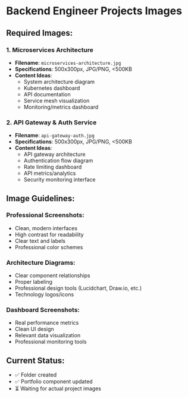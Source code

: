 # Backend Engineer Projects Images

## Required Images:

### 1. **Microservices Architecture**
- **Filename**: `microservices-architecture.jpg`
- **Specifications**: 500x300px, JPG/PNG, <500KB
- **Content Ideas**:
  - System architecture diagram
  - Kubernetes dashboard
  - API documentation
  - Service mesh visualization
  - Monitoring/metrics dashboard

### 2. **API Gateway & Auth Service**
- **Filename**: `api-gateway-auth.jpg`
- **Specifications**: 500x300px, JPG/PNG, <500KB
- **Content Ideas**:
  - API gateway architecture
  - Authentication flow diagram
  - Rate limiting dashboard
  - API metrics/analytics
  - Security monitoring interface

## Image Guidelines:

### **Professional Screenshots:**
- Clean, modern interfaces
- High contrast for readability
- Clear text and labels
- Professional color schemes

### **Architecture Diagrams:**
- Clear component relationships
- Proper labeling
- Professional design tools (Lucidchart, Draw.io, etc.)
- Technology logos/icons

### **Dashboard Screenshots:**
- Real performance metrics
- Clean UI design
- Relevant data visualization
- Professional monitoring tools

## Current Status:
- ✅ Folder created
- ✅ Portfolio component updated
- ⏳ Waiting for actual project images
